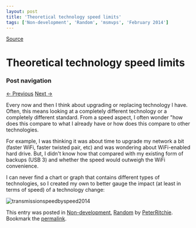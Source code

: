 ```yaml
---
layout: post
title: 'Theoretical technology speed limits'
tags: ['Non-development', 'Random', 'msmvps', 'February 2014']
---
```

[Source](http://pr-blog.azurewebsites.net/2014/02/22/theoretical-technology-speed-limits/ "Permalink to Theoretical technology speed limits")

# Theoretical technology speed limits

### Post navigation

[← Previous][1] [Next →][2]

Every now and then I think about upgrading or replacing technology I have. Often, this means looking at a completely different technology or a completely different standard. From a speed aspect, I often wonder "how does this compare to what I already have or how does this compare to other technologies.

For example, I was thinking it was about time to upgrade my network a bit (faster WiFi, faster twisted pair, etc) and was wondering about WiFi-enabled hard drive. But, I didn't know how that compared with my existing form of backups (USB 3) and whether the speed would outweigh the WiFi convenience.

I can never find a chart or graph that contains different types of technologies, so I created my own to better gauge the impact (at least in terms of speed) of a technology change:

![transmissionspeedbyspeed2014][3]





This entry was posted in [Non-development][4], [Random][5] by [PeterRitchie][6]. Bookmark the [permalink][7]. 

[1]: http://pr-blog.azurewebsites.net/2014/02/05/generating-windows-phone-and-windows-store-application-images/
[2]: http://pr-blog.azurewebsites.net/2014/02/24/generating-windows-phone-and-windows-store-application-imagesthe-vector-version/
[3]: http://pr-blog.azurewebsites.net/wp-content/uploads/2014/02/transmissionspeedbyspeed20142.png
[4]: http://pr-blog.azurewebsites.net/category/nondev/
[5]: http://pr-blog.azurewebsites.net/category/random/
[6]: http://pr-blog.azurewebsites.net/author/peterritchie/
[7]: http://pr-blog.azurewebsites.net/2014/02/22/theoretical-technology-speed-limits/ "Permalink to Theoretical technology speed limits"


